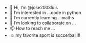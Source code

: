 - 👋 Hi, I’m @jose2003luis
- 👀 I’m interested in ...code in python
- 🌱 I’m currently learning ...maths
- 💞️ I’m looking to collaborate on ...
- 📫 How to reach me ...
-  ☺ my favorite sport is soccerball!!! 

<!---
jose2003luis/jose2003luis is a ✨ special ✨ repository because its `README.md` (this file) appears on your GitHub profile.
You can click the Preview link to take a look at your changes.
--->

